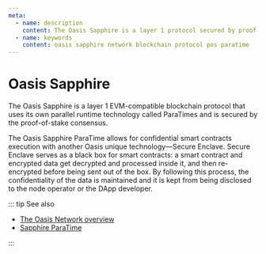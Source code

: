 ```yaml
---
meta:
  - name: description
    content: The Oasis Sapphire is a layer 1 protocol secured by proof-of-stake.
  - name: keywords
    content: oasis sapphire network blockchain protocol pos paratime
---
```


# Oasis Sapphire

The Oasis Sapphire is a layer 1 EVM-compatible blockchain protocol that uses its own parallel runtime technology called ParaTimes and is secured by the proof-of-stake consensus.

The Oasis Sapphire ParaTime allows for confidential smart contracts execution with another Oasis unique technology—Secure Enclave. Secure Enclave serves as a black box for smart contracts: a smart contract and encrypted data get decrypted and processed inside it, and then re-encrypted before being sent out of the box. By following this process, the confidentiality of the data is maintained and it is kept from being disclosed to the node operator or the DApp developer.

::: tip See also

* [The Oasis Network overview](https://docs.oasis.io/general/oasis-network/)
* [Sapphire ParaTime](https://docs.oasis.io/dapp/sapphire/)

:::
